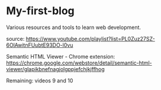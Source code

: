 # My-first-blog
Various resources and tools to learn web development.

source: https://www.youtube.com/playlist?list=PL0Zuz27SZ-6OlAwitnFUubtE93DO-l0vu

Semantic HTML Viewer - Chrome extension: 
https://chrome.google.com/webstore/detail/semantic-html-viewer/glapikbnefnagjolgppjefchjkjffhog

Remaining: videos 9 and 10
